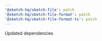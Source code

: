```yaml
---
'@sketch-hq/sketch-file': patch
'@sketch-hq/sketch-file-format': patch
'@sketch-hq/sketch-file-format-ts': patch
---
```


Updated dependencies
